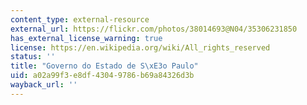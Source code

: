 ```yaml
---
content_type: external-resource
external_url: https://flickr.com/photos/38014693@N04/35306231850
has_external_license_warning: true
license: https://en.wikipedia.org/wiki/All_rights_reserved
status: ''
title: "Governo do Estado de S\xE3o Paulo"
uid: a02a99f3-e8df-4304-9786-b69a84326d3b
wayback_url: ''
---
```

